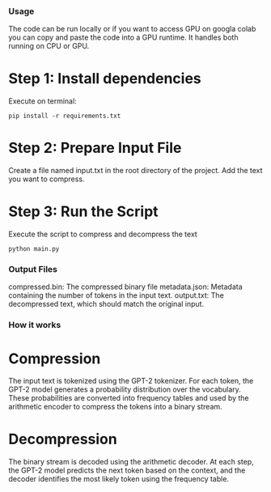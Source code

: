 ### Usage
The code can be run locally or if you want to access GPU on googla colab you can copy and paste the code into a GPU runtime. It handles both running on CPU or GPU.

# Step 1: Install dependencies 
Execute on terminal:
```
pip install -r requirements.txt
```

# Step 2: Prepare Input File
Create a file named input.txt in the root directory of the project. Add the text you want to compress.

# Step 3: Run the Script
Execute the script to compress and decompress the text

```
python main.py
```

### Output Files

compressed.bin: The compressed binary file
metadata.json: Metadata containing the number of tokens in the input text.
output.txt: The decompressed text, which should match the original input.

### How it works 

# Compression
The input text is tokenized using the GPT-2 tokenizer.
For each token, the GPT-2 model generates a probability distribution over the vocabulary.
These probabilities are converted into frequency tables and used by the arithmetic encoder to compress the tokens into a binary stream.

# Decompression

The binary stream is decoded using the arithmetic decoder.
At each step, the GPT-2 model predicts the next token based on the context, and the decoder identifies the most likely token using the frequency table.

